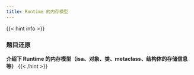 ```yaml
---
title: Runtime 的内存模型
---
```


{{< hint info >}}
### 题目还原

**介绍下 Runtime 的内存模型（isa、对象、类、metaclass、结构体的存储信息等）**
{{< /hint >}}
